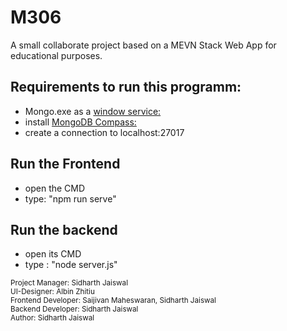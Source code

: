# M306
A small collaborate project based on a MEVN Stack Web App for educational purposes.

## Requirements to run this programm:
- Mongo.exe as a [window service:](https://docs.mongodb.com/manual/tutorial/install-mongodb-on-windows/)
- install [MongoDB Compass:](https://docs.mongodb.com/compass/current/install/)
- create a connection to localhost:27017

## Run the Frontend
- open the CMD
- type: "npm run serve"

## Run the backend 
- open its CMD
- type : "node server.js"

<sup>Project Manager: Sidharth Jaiswal</sup>  
<sup>UI-Designer: Albin Zhitiu</sup>  
<sup>Frontend Developer: Saijivan Maheswaran, Sidharth Jaiswal</sup>  
<sup>Backend Developer: Sidharth Jaiswal</sup>  
<sup>Author: Sidharth Jaiswal</sup>
